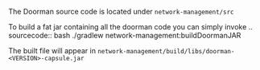 The Doorman source code is located under `network-management/src`

To build a fat jar containing all the doorman code you can simply invoke
.. sourcecode:: bash
    ./gradlew network-management:buildDoormanJAR

The built file will appear in
``network-management/build/libs/doorman-<VERSION>-capsule.jar``